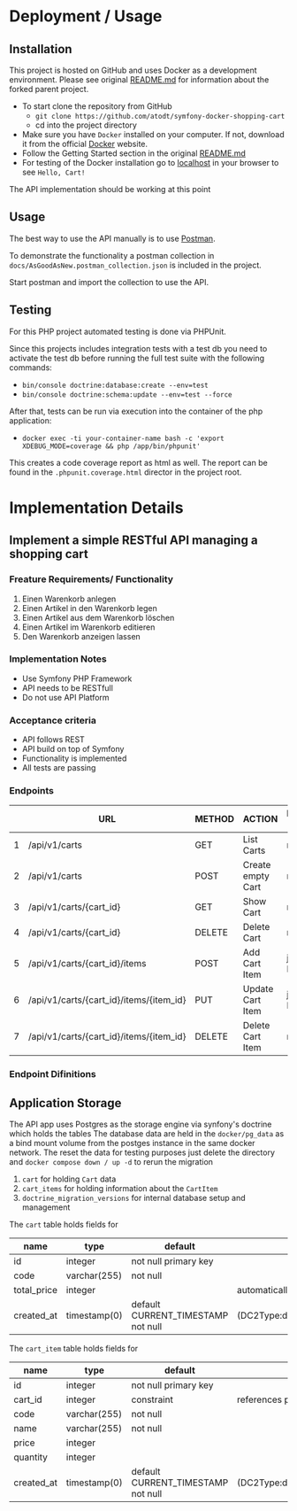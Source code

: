 # Deployment / Usage

## Installation
This project is hosted on GitHub and uses Docker as a development environment.
Please see original [README.md](../README.md) for information about the forked parent project.
- To start clone the repository from GitHub
  - ```git clone https://github.com/atodt/symfony-docker-shopping-cart```
  - cd into the project directory
- Make sure you have `Docker` installed on your computer. 
If not, download it from the official [Docker](https://www.docker.com) website.
- Follow the Getting Started section in the original [README.md](../README.md)
- For testing of the Docker installation go to [localhost](https://localhost) in your browser to see `Hello, Cart!`

The API implementation should be working at this point

## Usage
The best way to use the API manually is to use [Postman](https://www.postman.com).

To demonstrate the functionality a postman collection in ``docs/AsGoodAsNew.postman_collection.json``
is included in the project. 

Start postman and import the collection to use the API.

## Testing
For this PHP project automated testing is done via PHPUnit.

Since this projects includes integration tests with a test db you need to activate the test db 
before running the full test suite with the following commands:
- ``bin/console doctrine:database:create --env=test``
- ``bin/console doctrine:schema:update --env=test --force``

After that, tests can be run via execution into the container of the php application:
- ``docker exec -ti your-container-name bash -c 'export XDEBUG_MODE=coverage && php /app/bin/phpunit'``

This creates a code coverage report as html as well. The report can be found in the
``.phpunit.coverage.html`` director in the project root.

# Implementation Details

## Implement a simple RESTful API managing a shopping cart

### Freature Requirements/ Functionality
1. Einen Warenkorb anlegen
2. Einen Artikel in den Warenkorb legen
3. Einen Artikel aus dem Warenkorb löschen
4. Einen Artikel im Warenkorb editieren
5. Den Warenkorb anzeigen lassen

### Implementation Notes
- Use Symfony PHP Framework
- API needs to be RESTfull
- Do not use API Platform

### Acceptance criteria
- API follows REST
- API build on top of Symfony
- Functionality is implemented
- All tests are passing

### Endpoints
|   | URL                                     | METHOD | ACTION            | Request Body | Response Body |
|---|-----------------------------------------|--------|-------------------|--------------|---------------|
| 1 | /api/v1/carts                           | GET    | List Carts        | none         | json Data     |
| 2 | /api/v1/carts                           | POST   | Create empty Cart | none         | json Data     |
| 3 | /api/v1/carts/{cart_id}                 | GET    | Show Cart         | none         | json Data     |
| 4 | /api/v1/carts/{cart_id}                 | DELETE | Delete Cart       | none         | json Data     |
| 5 | /api/v1/carts/{cart_id}/items           | POST   | Add Cart Item     | json Data    | json Data     |
| 6 | /api/v1/carts/{cart_id}/items/{item_id} | PUT    | Update Cart Item  | json Data    | json Data     |
| 7 | /api/v1/carts/{cart_id}/items/{item_id} | DELETE | Delete Cart Item  | none         | json Data     |

### Endpoint Difinitions

## Application Storage
The API app uses Postgres as the storage engine via synfony's doctrine which holds the tables
The database data are held in the ``docker/pg_data`` as a bind mount volume from the postges instance in the same docker network.
The reset the data for testing purposes just delete the directory and ``docker compose down / up -d`` to rerun the migration  

1. ```cart``` for holding ```Cart``` data
2. ```cart_items``` for holding information about the ```CartItem```
3. ```doctrine_migration_versions``` for internal database setup and management 

The ``cart`` table holds fields for 

| name        | type           | default                             | Note                            |
|-------------|----------------|-------------------------------------|---------------------------------|
| id          | integer        | not null primary key                |                                 |
| code        | varchar(255)   | not null                            |                                 |
| total_price | integer        |                                     | automatically calculated in app |
| created_at  | timestamp(0)   | default CURRENT_TIMESTAMP not null  | (DC2Type:datetime_immutable)    |


The ``cart_item`` table holds fields for

| name       | type          | default                            | Note                          |
|------------|---------------|------------------------------------|-------------------------------|
| id         | integer       | not null primary key               |                               |
| cart_id    | integer       | constraint                         | references public.cart        |
| code       | varchar(255)  | not null                           |                               |
| name       | varchar(255)  | not null                           |                               |
| price      | integer       |                                    |                               |
| quantity   | integer       |                                    |                               |
| created_at | timestamp(0)  | default CURRENT_TIMESTAMP not null |  (DC2Type:datetime_immutable) |
